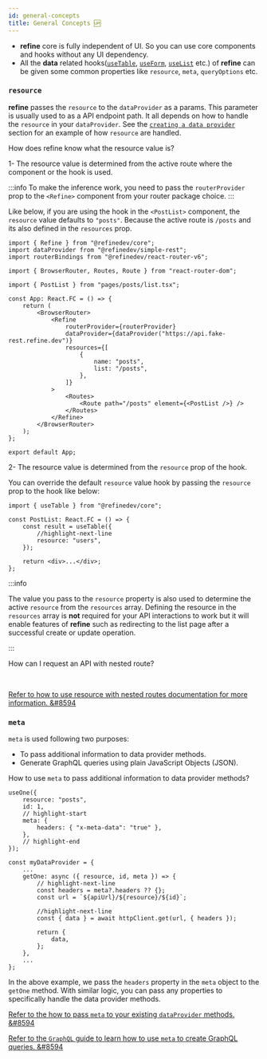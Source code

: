 ```yaml
---
id: general-concepts
title: General Concepts 🆙
---
```


-   **refine** core is fully independent of UI. So you can use core components and hooks without any UI dependency.
-   All the **data** related hooks([`useTable`](/docs/api-reference/core/hooks/useTable/), [`useForm`](/api-reference/core/hooks/useForm.md), [`useList`](/docs/api-reference/core/hooks/data/useList) etc.) of **refine** can be given some common properties like `resource`, `meta`, `queryOptions` etc.

### `resource`

**refine** passes the `resource` to the `dataProvider` as a params. This parameter is usually used to as a API endpoint path. It all depends on how to handle the `resource` in your `dataProvider`. See the [`creating a data provider`](/docs/tutorial/understanding-dataprovider/create-dataprovider/) section for an example of how `resource` are handled.

How does refine know what the resource value is?

1- The resource value is determined from the active route where the component or the hook is used.

:::info
To make the inference work, you need to pass the `routerProvider` prop to the `<Refine>` component from your router package choice.
:::

Like below, if you are using the hook in the `<PostList>` component, the `resource` value defaults to `"posts"`. Because the active route is `/posts` and its also defined in the `resources` prop.

```tsx title="src/App.tsx"
import { Refine } from "@refinedev/core";
import dataProvider from "@refinedev/simple-rest";
import routerBindings from "@refinedev/react-router-v6";

import { BrowserRouter, Routes, Route } from "react-router-dom";

import { PostList } from "pages/posts/list.tsx";

const App: React.FC = () => {
    return (
        <BrowserRouter>
            <Refine
                routerProvider={routerProvider}
                dataProvider={dataProvider("https://api.fake-rest.refine.dev")}
                resources={[
                    {
                        name: "posts",
                        list: "/posts",
                    },
                ]}
            >
                <Routes>
                    <Route path="/posts" element={<PostList />} />
                </Routes>
            </Refine>
        </BrowserRouter>
    );
};

export default App;
```

2- The resource value is determined from the `resource` prop of the hook.

You can override the default `resource` value hook by passing the `resource` prop to the hook like below:

```tsx title="src/pages/posts/list.tsx"
import { useTable } from "@refinedev/core";

const PostList: React.FC = () => {
    const result = useTable({
        //highlight-next-line
        resource: "users",
    });

    return <div>...</div>;
};
```

:::info

The value you pass to the `resource` property is also used to determine the active `resource` from the `resources` array. Defining the resource in the `resources` array is **not** required for your API interactions to work but it will enable features of **refine** such as redirecting to the list page after a successful create or update operation.

:::

How can I request an API with nested route?

<br/>

[Refer to how to use resource with nested routes documentation for more information. &#8594](/faq.md#how-can-i-request-an-api-with-nested-route)

### `meta`

`meta` is used following two purposes:

-   To pass additional information to data provider methods.
-   Generate GraphQL queries using plain JavaScript Objects (JSON).

How to use `meta` to pass additional information to data provider methods?

```tsx
useOne({
    resource: "posts",
    id: 1,
    // highlight-start
    meta: {
        headers: { "x-meta-data": "true" },
    },
    // highlight-end
});

const myDataProvider = {
    ...
    getOne: async ({ resource, id, meta }) => {
        // highlight-next-line
        const headers = meta?.headers ?? {};
        const url = `${apiUrl}/${resource}/${id}`;

        //highlight-next-line
        const { data } = await httpClient.get(url, { headers });

        return {
            data,
        };
    },
    ...
};
```

In the above example, we pass the `headers` property in the `meta` object to the `getOne` method. With similar logic, you can pass any properties to specifically handle the data provider methods.

[Refer to the how to pass `meta` to your existing `dataProvider` methods. &#8594](/faq.md#how-i-can-override-specific-function-of-data-providers)

[Refer to the `GraphQL` guide to learn how to use `meta` to create GraphQL queries. &#8594](/advanced-tutorials/data-provider/graphql.md)

